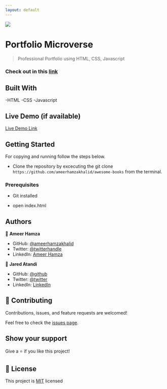 ```yaml
---
layout: default
---
```

![](https://img.shields.io/badge/Microverse-blueviolet)

# Portfolio Microverse

> Professional Portfolio using HTML, CSS, Javascript

### Check out in this [link](https://github.com/ameerhamzakhalid/awesome-books)

## Built With

-HTML
-CSS
-Javascript

## Live Demo (if available)

[Live Demo Link](https://ameerhamzakhalid.github.io/portfolio-ameer-hamza/)

## Getting Started


For copying and running follow the steps below.
- Clone the repository by excecuting the git clone ```https://github.com/ameerhamzakhalid/awesome-books``` from the terminal.
### Prerequisites
  - Git installed


  - open index.html

## Authors

👤 **Ameer Hamza**

- GitHub: [@ameerhamzakhalid](https://github.com/ameerhamzakhalid)
- Twitter: [@twitterhandle](https://twitter.com/ameeerhamza1997)
- LinkedIn: [Ameer Hamza](https://www.linkedin.com/in/choudhary-hamza-37b17a141/)

👤 **Jared Atandi**

- GitHub: [@github](https://github.com/jaredatandi)
- Twitter: [@twitter](https://twitter.com/@one_good_man_)
- LinkedIn: [LinkedIn](https://linkedin.com/in/engineerjaredatandi)

## 🤝 Contributing

Contributions, issues, and feature requests are welcomed!

Feel free to check the [issues page](https://github.com/ameerhamzakhalid/portfolio-ameer-hamza/issues).

## Show your support

Give a ⭐️ if you like this project!

## 📝 License

This project is [MIT](./MIT.md) licensed